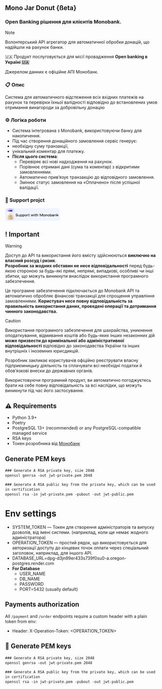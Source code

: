 ## Mono Jar Donut {ßeta}

### Open Banking рішення для клієнтів Monobank. 
> [!NOTE]
> Волонтерський API агрегатор для автоматичної обробки донацій, що надійшли на рахунок банки.
>
> 🇺🇦 Продукт послуговується для місії провадження **Open banking в Україні 🇺🇦**
> 
> Джерелом данних є офіційне АПІ Монобанк.


### 📋 Опис
Система для автоматичного відстеження всіх вхідних платежів на рахунок та перевірки їхньої валідності відповідно до встановлених умов отримання винагороди за добровільну донaцію

### ⚙️ Логіка роботи
  * Система інтегрована з Monobank, використовуючи банку для накопичення.
  * Під час створення донaційного замовлення сервіс генерує:
  * необхідну суму транзакції,
  * унікальний коментар для платежу.
* **Після цього система**:
  * Перевіряє всі нові надходження на рахунок.
  * Порівнює отримані дані (сума та коментар) з відкритими замовленнями.
  * Автоматично прив’язує транзакцію до відповідного замовлення.
  * Змінює статус замовлення на «Оплачено» після успішної валідації.

### 💸 Support projct
<a href="https://send.monobank.ua/jar/6dpG1MjjQb" target="_blank"><img src="https://github.com/riadinskyi/city-alert-registry/blob/master/Support%20by%20mono%20jar-github%20button.png?raw=true" alt="Support with Monobank" height="41" width="180"></a>


## ! Important 

> [!Warning]
> Доступ до API та використання його вмісту здійснюються **виключно на власний розсуд і ризик**.  
> **Розробник за жодних обставин не несе відповідальності** перед будь-якою стороною за будь-які прямі, непрямі, випадкові, особливі чи інші збитки, що можуть виникнути внаслідок використання програмного забезпечення.
>
> Це програмне забезпечення підключається до Monobank API та автоматично обробляє фінансові транзакції для спрощення управління замовленнями. **Користувач несе повну відповідальність за правильність використання даних, проведені операції та дотримання чинного законодавства.**

> [!CAUTION]
> Використання програмного забезпечення для шахрайства, уникнення оподаткування, відмивання коштів або будь-яких інших незаконних дій **може призвести до кримінальної або адміністративної відповідальності** відповідно до законодавства України та інших внутрішніх і іноземних юрисдикцій.
>
> Розробник закликає користувачів офіційно реєструвати власну підприємницьку діяльність та сплачувати всі необхідні податки й обов’язкові внески до державних органів.
>
> Використовуючи програмний продукт, ви автоматично погоджуєтесь брати на себе повну відповідальність за всі наслідки, що можуть виникнути під час його застосування.


## ⚠️ Requirements
- Python 3.9+
- Poetry
- PostgreSQL 13+ (recommended) or any PostgreSQL-compatible managed service
- RSA keys
- Токен розробника від [Монобанк](https://monobank.ua/api-docs/monobank)


## Generate PEM keys
```Shell
### Generate A RSA private key, size 2048 
openssl genrsa -out jwt-private.pem 2048
```
```shell
### Generate A RSA public key from the private key, which can be used in certification
openssl rsa -in jwt-private.pem -pubout -out jwt-public.pem
```
# Env settings
- SYSTEM_TOKEN — Токен для створення адміністраторів та випуску дозволів, від імені системи. (наприклад, коли ще немає жодного адміністратора)
- OPERATION_TOKEN — простий рядок, що використовується для авторизації доступу до кінцевих точок оплати через спеціальний заголовок, наприклад, для іншого API.
- DATABASE_URL=dpg-d3jn99er433s739f0su0-a.oregon-postgres.render.com 
- **For Database**
  - USER_NAME 
  - DB_NAME 
  - PASSWORD
  - PORT=5432 (usually default)


## Payments authorization
All `/payment` and `/order` endpoints require a custom header with a plain token from env:

- Header: X-Operation-Token: <OPERATION_TOKEN>


## 🔑 Generate PEM keys
```Shell
### Generate A RSA private key, size 2048 
openssl genrsa -out jwt-private.pem 2048
```
```shell
### Generate A RSA public key from the private key, which can be used in certification
openssl rsa -in jwt-private.pem -pubout -out jwt-public.pem
```

